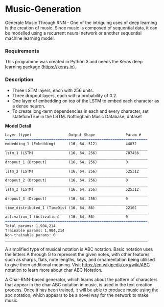 # Music-Generation
Generate Music Through RNN -
One of the intriguing uses of deep learning is the creation of music. Since music is composed of sequential data, it can be modelled using a recurrent neural network or another sequential machine learning model.

### Requirements
This programme was created in Python 3 and needs the Keras deep learning package (https://keras.io).

### Description
* Three LSTM layers, each with 256 units.
* Three dropout layers, each with a probability of 0.2.
* One layer of embedding on top of the LSTM to embed each character as a dense neuron.
* To create long-term dependencies in each and every character, set stateful=True in the LSTM. Nottingham Music Database, dataset

**Model Detail**
```markdown
Layer (type)                 Output Shape              Param #   
=================================================================
embedding_1 (Embedding)      (16, 64, 512)             44032     
_________________________________________________________________
lstm_1 (LSTM)                (16, 64, 256)             787456    
_________________________________________________________________
dropout_1 (Dropout)          (16, 64, 256)             0         
_________________________________________________________________
lstm_2 (LSTM)                (16, 64, 256)             525312    
_________________________________________________________________
dropout_2 (Dropout)          (16, 64, 256)             0         
_________________________________________________________________
lstm_3 (LSTM)                (16, 64, 256)             525312    
_________________________________________________________________
dropout_3 (Dropout)          (16, 64, 256)             0         
_________________________________________________________________
time_distributed_1 (TimeDist (16, 64, 86)              22102     
_________________________________________________________________
activation_1 (Activation)    (16, 64, 86)              0         
=================================================================
Total params: 1,904,214
Trainable params: 1,904,214
Non-trainable params: 0
_________________________________________________________________
```
A simplified type of musical notation is ABC notation. Basic notation uses the letters A through G to represent the given notes, with other features such as sharps, flats, note lengths, keys, and ornamentation being utilised to give them additional meaning.
Visit https://en.wikipedia.org/wiki/ABC notation to learn more about char ABC Notation.

A Char-RNN-based generator, which learns about the pattern of characters that appear in the char ABC notation in music, is used in the text creation process.
Once it has been trained, it will be able to produce music using the abc notation, which appears to be a novel way for the network to make music.






